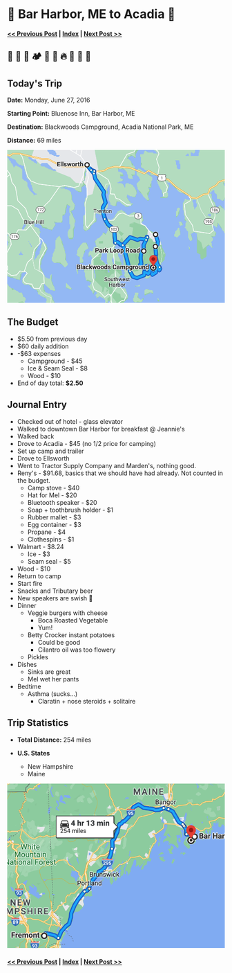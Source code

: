 # 🦞 Bar Harbor, ME to Acadia 🌲

####  [<< Previous Post](06-26.md) | [Index](../README.md) | [Next Post >>](06-28.md)

##  🏨 🥞 🌲 🏕 🚙 🛒 🔥 🍻 🤘 🍔

## Today's Trip

**Date:** Monday, June 27, 2016

**Starting Point:** Bluenose Inn, Bar Harbor, ME

**Destination:** Blackwoods Campground, Acadia National Park, ME

**Distance:** 69 miles

![map from bar harbor to acadia](maps/06-27.png "day map")

## The Budget

* $5.50 from previous day
* $60 daily addition
* -$63 expenses
  * Campground - $45
  * Ice & Seam Seal - $8
  * Wood - $10
* End of day total: **$2.50**

## Journal Entry

* Checked out of hotel - glass elevator
* Walked to downtown Bar Harbor for breakfast @ Jeannie's
* Walked back
* Drove to Acadia - $45 (no 1/2 price for camping)
* Set up camp and trailer
* Drove to Ellsworth
* Went to Tractor Supply Company and Marden's, nothing good.
* Reny's - $91.68, basics that we should have had already. Not counted in the budget.
  * Camp stove - $40
  * Hat for Mel - $20
  * Bluetooth speaker - $20
  * Soap + toothbrush holder - $1
  * Rubber mallet - $3
  * Egg container - $3
  * Propane - $4
  * Clothespins - $1
* Walmart - $8.24
  * Ice - $3
  * Seam seal - $5
* Wood - $10
* Return to camp
* Start fire
* Snacks and Tributary beer
* New speakers are swish 🤘
* Dinner
  * Veggie burgers with cheese
    * Boca Roasted Vegetable
    * Yum!
  * Betty Crocker instant potatoes
    * Could be good
    * Cilantro oil was too flowery
  * Pickles
* Dishes
  * Sinks are great
  * Mel wet her pants
* Bedtime
  * Asthma (sucks...)
      * Claratin + nose steroids + solitaire

## Trip Statistics

* **Total Distance:** 254 miles

* **U.S. States**
  * New Hampshire
  * Maine

![total trip from fremont to acadia](maps/totals/06-27-total.png "total trip map")

####  [<< Previous Post](06-26.md) | [Index](../README.md) | [Next Post >>](06-28.md)
